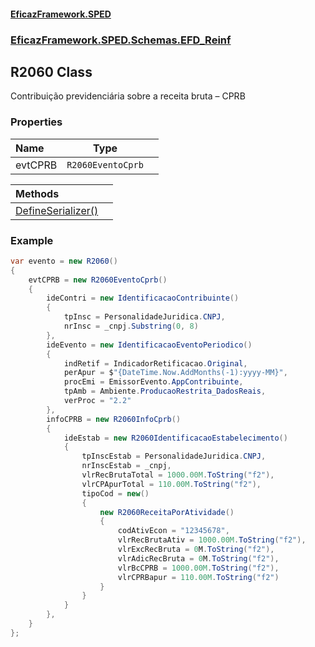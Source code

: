 #### [EficazFramework.SPED](EficazFrameworkSPED.md 'EficazFramework SPED')
### [EficazFramework.SPED.Schemas.EFD_Reinf](EficazFramework.SPED.Schemas.EFD_Reinf.md 'EficazFramework.SPED.Schemas.EFD_Reinf')

## R2060 Class

Contribuição previdenciária sobre a receita bruta – CPRB
### Properties

| Name | Type | |
| :--- | :---: | :--- |
| evtCPRB | `R2060EventoCprb` |  |

| Methods | |
| :--- | :--- |
| [DefineSerializer()](EficazFramework.SPED.Schemas.EFD_Reinf/R2060/DefineSerializer().md 'EficazFramework.SPED.Schemas.EFD_Reinf.R2060.DefineSerializer()') | |

### Example
```csharp  
var evento = new R2060()  
{  
    evtCPRB = new R2060EventoCprb()  
    {  
        ideContri = new IdentificacaoContribuinte()  
        {  
            tpInsc = PersonalidadeJuridica.CNPJ,  
            nrInsc = _cnpj.Substring(0, 8)  
        },  
        ideEvento = new IdentificacaoEventoPeriodico()  
        {  
            indRetif = IndicadorRetificacao.Original,  
            perApur = $"{DateTime.Now.AddMonths(-1):yyyy-MM}",  
            procEmi = EmissorEvento.AppContribuinte,  
            tpAmb = Ambiente.ProducaoRestrita_DadosReais,  
            verProc = "2.2"  
        },  
        infoCPRB = new R2060InfoCprb()  
        {  
            ideEstab = new R2060IdentificacaoEstabelecimento()  
            {  
                tpInscEstab = PersonalidadeJuridica.CNPJ,  
                nrInscEstab = _cnpj,  
                vlrRecBrutaTotal = 1000.00M.ToString("f2"),  
                vlrCPApurTotal = 110.00M.ToString("f2"),  
                tipoCod = new()  
                {  
                    new R2060ReceitaPorAtividade()  
                    {  
                        codAtivEcon = "12345678",  
                        vlrRecBrutaAtiv = 1000.00M.ToString("f2"),  
                        vlrExcRecBruta = 0M.ToString("f2"),  
                        vlrAdicRecBruta = 0M.ToString("f2"),  
                        vlrBcCPRB = 1000.00M.ToString("f2"),  
                        vlrCPRBapur = 110.00M.ToString("f2")  
                    }  
                }  
            }  
        },  
    }  
};  
```